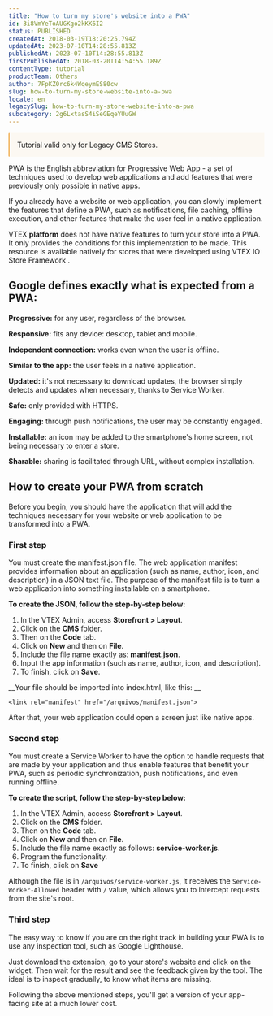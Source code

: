 ```yaml
---
title: "How to turn my store's website into a PWA"
id: 3i8VmYeToAUGKgo2kKK6I2
status: PUBLISHED
createdAt: 2018-03-19T18:20:25.794Z
updatedAt: 2023-07-10T14:28:55.813Z
publishedAt: 2023-07-10T14:28:55.813Z
firstPublishedAt: 2018-03-20T14:54:55.189Z
contentType: tutorial
productTeam: Others
author: 7FpKZ0rc6k4WqeymES80cw
slug: how-to-turn-my-store-website-into-a-pwa
locale: en
legacySlug: how-to-turn-my-store-website-into-a-pwa
subcategory: 2g6LxtasS4iSeGEqeYUuGW
---
```


<div style="background-color:#FCF8F2; border-left: 2px solid #F0AD4E; border-top-left-radius: 2px; border-bottom-left-radius: 2px; padding: 15px; margin-bottom: 10px">
Tutorial valid only for Legacy CMS Stores.
</div>

PWA is the English abbreviation for Progressive Web App - a set of techniques used to develop web applications and add features that were previously only possible in native apps.

If you already have a website or web application, you can slowly implement the features that define a PWA, such as notifications, file caching, offline execution, and other features that make the user feel in a native application.

<div class="alert alert-warning">
VTEX <strong>platform</strong> does not have native features to turn your store into a PWA. It only provides the conditions for this implementation to be made. This resource is available natively for stores that were developed using VTEX IO Store Framework .
</div>

## Google defines exactly what is expected from a PWA:

__Progressive:__ for any user, regardless of the browser.

__Responsive:__ fits any device: desktop, tablet and mobile.

__Independent connection:__ works even when the user is offline.

__Similar to the app:__ the user feels in a native application.

__Updated:__ it's not necessary to download updates, the browser simply detects and updates when necessary, thanks to Service Worker.

__Safe:__ only provided with HTTPS.

__Engaging:__ through push notifications, the user may be constantly engaged.

__Installable:__ an icon may be added to the smartphone's home screen, not being necessary to enter a store.

__Sharable:__ sharing is facilitated through URL, without complex installation.

## How to create your PWA from scratch

Before you begin, you should have the application that will add the techniques necessary for your website or web application to be transformed into a PWA.

### First step
You must create the manifest.json file. The web application manifest provides information about an application (such as name, author, icon, and description) in a JSON text file. The purpose of the manifest file is to turn a web application into something installable on a smartphone.

__To create the JSON, follow the step-by-step below:__

1. In the VTEX Admin, access **Storefront > Layout**.
2. Click on the **CMS** folder.
3. Then on the __Code__ tab.
4. Click on __New__ and then on __File__.
5. Include the file name exactly as: __manifest.json__.
6. Input the app information (such as name, author, icon, and description).
7. To finish, click on __Save__.

__Your file should be imported into index.html, like this: __

`<link rel="manifest" href="/arquivos/manifest.json">`

After that, your web application could open a screen just like native apps.

### Second step

You must create a Service Worker to have the option to handle requests that are made by your application and thus enable features that benefit your PWA, such as periodic synchronization, push notifications, and even running offline.

__To create the script, follow the step-by-step below:__

1. In the VTEX Admin, access **Storefront > Layout**.
2. Click on the **CMS** folder.
3. Then on the __Code__ tab.
4. Click on __New__ and then on __File__.
5. Include the file name exactly as follows: __service-worker.js__.
6. Program the functionality.
7. To finish, click on __Save__

Although the file is in `/arquivos/service-worker.js`, it receives the `Service-Worker-Allowed` header with `/` value, which allows you to intercept requests from the site's root.

### Third step

The easy way to know if you are on the right track in building your PWA is to use any inspection tool, such as Google Lighthouse.

Just download the extension, go to your store's website and click on the widget. Then wait for the result and see the feedback given by the tool. The ideal is to inspect gradually, to know what items are missing.

Following the above mentioned steps, you'll get a version of your app-facing site at a much lower cost.
